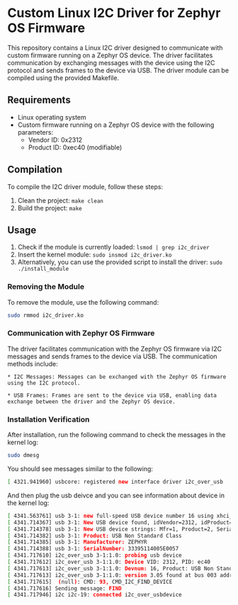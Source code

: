 # Custom Linux I2C Driver for Zephyr OS Firmware

This repository contains a Linux I2C driver designed to communicate with custom firmware running on a Zephyr OS device. The driver facilitates communication by exchanging messages with the device using the I2C protocol and sends frames to the device via USB. The driver module can be compiled using the provided Makefile.

## Requirements

- Linux operating system
- Custom firmware running on a Zephyr OS device with the following parameters:
  - Vendor ID: 0x2312
  - Product ID: 0xec40 (modifiable)

## Compilation

To compile the I2C driver module, follow these steps:

1. Clean the project: `make clean`
2. Build the project: `make`

## Usage

1. Check if the module is currently loaded: `lsmod | grep i2c_driver`
2. Insert the kernel module: `sudo insmod i2c_driver.ko`
3. Alternatively, you can use the provided script to install the driver: `sudo ./install_module`

### Removing the Module

To remove the module, use the following command:

```bash
sudo rmmod i2c_driver.ko
```

### Communication with Zephyr OS Firmware

The driver facilitates communication with the Zephyr OS firmware via I2C messages and sends frames to the device via USB. The communication methods include:

    * I2C Messages: Messages can be exchanged with the Zephyr OS firmware using the I2C protocol.

    * USB Frames: Frames are sent to the device via USB, enabling data exchange between the driver and the Zephyr OS device.


### Installation Verification

After installation, run the following command to check the messages in the kernel log:

```bash
sudo dmesg
```
You should see messages similar to the following:
```bash
[ 4321.941960] usbcore: registered new interface driver i2c_over_usb
````

And then plug the usb deivce and you can see information about device in the kernel log:
```bash
[ 4341.563761] usb 3-1: new full-speed USB device number 16 using xhci_hcd
[ 4341.714367] usb 3-1: New USB device found, idVendor=2312, idProduct=ec40, bcdDevice= 3.05
[ 4341.714378] usb 3-1: New USB device strings: Mfr=1, Product=2, SerialNumber=3
[ 4341.714382] usb 3-1: Product: USB Non Standard Class
[ 4341.714385] usb 3-1: Manufacturer: ZEPHYR
[ 4341.714388] usb 3-1: SerialNumber: 33395114005E0057
[ 4341.717610] i2c_over_usb 3-1:1.0: probing usb device
[ 4341.717612] i2c_over_usb 3-1:1.0: Device VID: 2312, PID: ec40
[ 4341.717613] i2c_over_usb 3-1:1.0: Devnum: 16, Product: USB Non Standard Class
[ 4341.717613] i2c_over_usb 3-1:1.0: version 3.05 found at bus 003 address 016
[ 4341.717615]  (null): CMD: 93, CMD_I2C_FIND_DEVICE
[ 4341.717616] Sending message: FIND
[ 4341.717946] i2c i2c-19: connected i2c_over_usbdevice
```